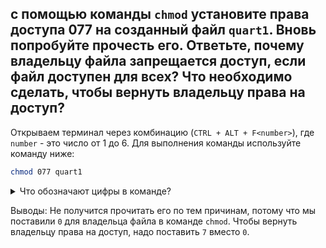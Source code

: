 ## с помощью команды `chmod` установите права доступа 077 на созданный файл `quart1`. Вновь попробуйте прочесть его. Ответьте, почему владельцу файла запрещается доступ, если файл доступен для всех? Что необходимо сделать, чтобы вернуть владельцу права на доступ?

Открываем терминал через комбинацию (`CTRL + ALT + F<number>`), где `number` - это число от 1 до 6. Для выполнения команды используйте команду ниже: 

```bash
chmod 077 quart1
```

<details>
  <summary>Что обозначают цифры в команде?</summary>
  
  - Первая цифра `0`: это права для владельца. В данном случае она равна `0`, что означает, что специальные права не установлены.
  - Вторая цифра `7`: это права для группы. `7` в восьмеричном формате означает, что группа имеет все права: чтение (`4`) + запись (`2`) + исполнение (`1`) = `7`.
  - Третья цифра `7`: это права для других пользователей.

</details>

Выводы: Не получится прочитать его по тем причинам, потому что мы поставили `0` для владельца файла в команде `chmod`. Чтобы вернуть владельцу права на доступ, надо поставить `7` вместо `0`. 

